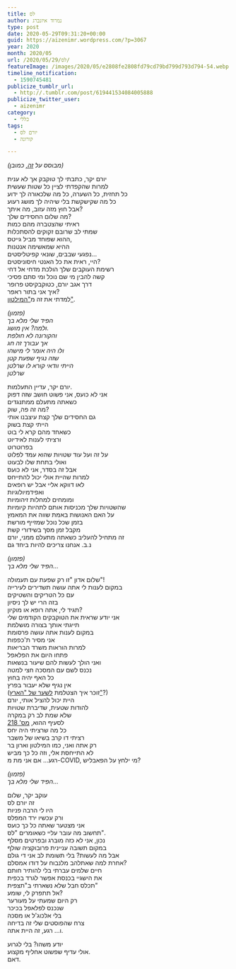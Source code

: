 ```yaml
---
title: לס
author: נמרוד איזנברג
type: post
date: 2020-05-29T09:31:20+00:00
guid: https://aizenimr.wordpress.com/?p=3067
year: 2020
month: 2020/05
url: /2020/05/29/לס/
featureImage: /images/2020/05/e2808fe2808fd79cd79bd799d793d794-54.webp
timeline_notification:
  - 1590745481
publicize_tumblr_url:
  - http://.tumblr.com/post/619441534084005888
publicize_twitter_user:
  - aizenimr
category:
  - כללי
tags:
  - יורם לס
  - קורונה

---
```

_(מבוסס על [זה,][1] כמובן)_

<span lang="he-IL">יורם יקר</span><span lang="en-US">, </span><span lang="he-IL">כתבתי לך טוקבק אך לא ענית</span>  
<span lang="he-IL">למרות שהקפדתי לציין כל שטות שעשית</span>  
<span lang="he-IL">כל תחזית</span><span lang="en-US">, </span><span lang="he-IL">כל השערה</span><span lang="en-US">, </span><span lang="he-IL">כל מה שלכאורה לך ידוע</span>  
<span lang="he-IL">כל מה שקישקשת בלי שיהיה לך מושג רעוע</span>  
<span lang="he-IL">אבל חוץ מזה עזוב</span><span lang="en-US">, </span><span lang="he-IL">מה איתך</span><span lang="en-US">?</span>  
<span lang="he-IL">מה שלום החסידים שלך</span><span lang="en-US">?</span>  
<span lang="he-IL">ראיתי ש</span><span lang="he-IL">הצטברה מהם כמות</span>  
<span lang="he-IL">שמתי לב שרובם זקוקים להסתכלות<br /> ההוא שפוחד מביל גייטס,<br /> ההיא שמאשימה אנטנות<br /> נפגעי שבבים, שונאי קפיטליסטים...<br /> היי, ראית את כל האנטי חיסוניסטים?<br /> רשימת העוקבים שלך הולכת מדחי אל דחי<br /> קשה להבין מי שם נוכל ומי סתם פסיכי</span>  
דרך אגב יורם, כטוקבקיסט פרופר  
איך אני בתור ראפר?  
למדתי את זה מ["המילטון"][2].

<span lang="he-IL"><em>(פזמון)</em><br /> <em>הפיד שלי מלא בך</em></span>  
<span lang="he-IL"><em>ולמה</em></span><span lang="en-US"><em>? </em></span><span lang="he-IL"><em>אין מושג</em></span><span lang="en-US"><em>.</em></span>  
<span lang="he-IL"><em>והקורונה לא חולפת</em></span>  
<span lang="he-IL"><em>אך עבורך זה חג</em></span>  
<span lang="he-IL"><em>ולו היה אומר לי מישהו</em></span>  
<span lang="he-IL"><em>שזה נגיף שפעת קטן</em></span>  
<span lang="he-IL"><em>הייתי וודאי קורא לו שרלטן</em></span>  
<span lang="he-IL"><em>שרלטן</em></span>

יורם יקר, עדיין התעלמות.  
אני לא כועס, אני פשוט חושב שזה דפוק  
כשאתה מתעלם ממתנגדים  
מה זה פה, שוק?  
גם החסידים שלך קצת עיצבנו אותי  
הייתי קצת בשוק  
כשאחד מהם קרא לי בוט  
ורציתי לענות לאידיוט  
בפרוטרוט  
על זה ועל עוד שטויות שהוא עמד לפלוט  
ואולי בתחת שלו לבעוט  
אבל זה בסדר, אני לא כועס  
למרות שהיית אולי יכול להתייחס  
לאו דווקא אליי אבל יש רופאים  
ואפידמיולוגיות  
ומומחים למחלות זיהומיות  
שהשטויות שלך מכניסות אותם לתהיות קיומיות  
על האם האנושות באמת שווה את המאמץ  
בזמן שכל נוכל שמזייף מורשת  
מקבל זמן מסך בשידורי קשת  
<span lang="he-IL">זה מתחיל להעליב כשאתה מתעלם ממני, יורם<br /> נ.ב. אנחנו צריכים להיות ביחד גם</span>

<span lang="he-IL"><em>(פזמון)</em><br /> <em>הפיד שלי מלא בך</em></span>_..._

שלום אדון "זו רק שפעת עם תעמולה"!  
במקום לענות לי אתה עושה תשדירים לעירייה  
עם כל הטריקים והשטיקים  
בזה הרי יש לך ניסיון  
תגיד לי, אתה רופא או מוקיון?  
אני יודע שראית את הטוקבקים הקודמים שלי  
תייגתי אותך בצורה מושלמת  
במקום לענות אתה עושה פרסומת  
אני מסיר ת'כפפות  
למרות הוראות משרד הבריאות  
פתחו היום את הפלאפל  
ואני הולך לעשות להם שיעור בנשאות  
נכנס לשם עם המסכה חצי למטה  
כל האף יהיה בחוץ  
אין נגיף שלא יעבור בפרץ  
(זוכר איך הצטלמת [לשער של "הארץ"][3]?)  
היית יכול להציל אותי, יורם  
להודות שטעית, שדיברת שטויות  
שלא שמת לב רק במקרה  
לסעיף ההוא, [מס' 218][4]  
כל מה שרציתי היה יחס  
רציתי דו קרב בשיאו של משבר  
רק אתה ואני, כמו המילטון וארון בר  
לא התייחסת אלי, וזה כל כך מביש  
רגע... אם אני מת מ-COVID, מי ילחץ על הפאבליש?

<span lang="he-IL"><em>(פזמון)</em><br /> <em>הפיד שלי מלא בך</em></span>_..._

עוקב יקר, שלום  
זה יורם לס  
היו לי הרבה פניות  
ורק עכשיו ירד המפלס  
אני מצטער שאתה כל כך כועס  
תחשוב מה עובר עליי כשאומרים "לס".  
נכון, אני לא כזה מוברג ובפרטים מסלף  
במקום תשובה עניינית פרובוקציה שולף  
אבל מה לעשות? בלי תשומת לב אני די גולם  
אחרת למה שאתלהב מלנבוח על דודו אמסלם?  
חיים שלמים עברתי בלי להותיר חותם  
את הישגיי בכנסת אפשר לגרד בכפית  
תכלס חבל שלא נשארתי ב"תצפית"  
אל תתפרק לי, שומע?  
רק היום שמעתי על מעורער  
שנכנס לפלאפל בכיכר  
בלי אלכוג'ל או מסכה  
צרח שהפוסטים שלי זה בדיחה  
ו... רגע, זה היית אתה.

יודע משהו? בלי לגרוע  
אולי עדיף שפשוט אחליף מקצוע.  
דאם.

 [1]: https://youtu.be/gOMhN-hfMtY
 [2]: /2019/08/22/%d7%94%d7%95%d7%90-%d7%95%d7%94%d7%99%d7%90-50/
 [3]: https://www.haaretz.co.il/gallery/television/.premium-MAGAZINE-1.8859817
 [4]: https://he.wikisource.org/wiki/%D7%97%D7%95%D7%A7_%D7%94%D7%A2%D7%95%D7%A0%D7%A9%D7%99%D7%9F#%D7%A1%D7%A2%D7%99%D7%A3_218